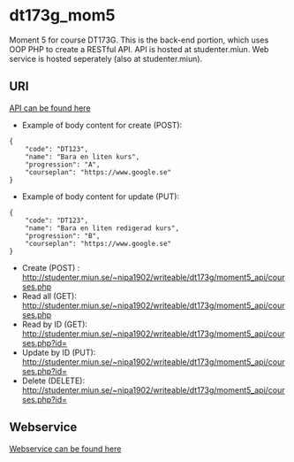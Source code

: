 # dt173g_mom5
Moment 5 for course DT173G. This is the back-end portion, which uses OOP PHP to create a RESTful API. API is hosted at studenter.miun. Web service is hosted seperately (also at studenter.miun).


## URI

[API can be found here](http://studenter.miun.se/~nipa1902/writeable/dt173g/moment5_api/courses.php "API hosted at miun")

* Example of body content for create (POST):

```
{			
    "code": "DT123",
    "name": "Bara en liten kurs",
    "progression": "A",
    "courseplan": "https://www.google.se"
}
```

* Example of body content for update (PUT): 

```
{			
    "code": "DT123",
    "name": "Bara en liten redigerad kurs",
    "progression": "B",
    "courseplan": "https://www.google.se"
}
```

* Create (POST) : http://studenter.miun.se/~nipa1902/writeable/dt173g/moment5_api/courses.php
* Read all (GET): http://studenter.miun.se/~nipa1902/writeable/dt173g/moment5_api/courses.php
* Read by ID (GET): http://studenter.miun.se/~nipa1902/writeable/dt173g/moment5_api/courses.php?id=
* Update by ID (PUT): http://studenter.miun.se/~nipa1902/writeable/dt173g/moment5_api/courses.php?id=
* Delete (DELETE): http://studenter.miun.se/~nipa1902/writeable/dt173g/moment5_api/courses.php?id=

## Webservice
[Webservice can be found here](http://studenter.miun.se/~nipa1902/writeable/dt173g/moment5_webservice/pub/ "Webservice hosted at miun")
